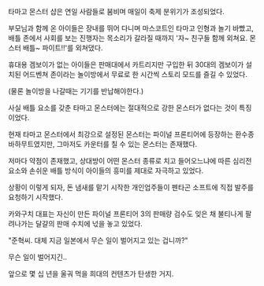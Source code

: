 타마고 몬스터 샵은 연일 사람들로 붐비며 매일이 축제 분위기가 조성되었다.

부모님과 함께 온 아이들은 장내를 뛰어 다니며 마스코트인 타마고 인형과 놀기 바빴고, 배틀 존에서 사회를 보는 진행자는 목소리가 갈라질 때까지 '자~ 친구들 함께 외쳐요. 몬스터 배틀~ 파이트!!'를 외쳐댔다.

휴대용 겜보이가 없는 아이들은 판매대에서 카트리지만 구입한 뒤 30대의 겜보이가 설치된 어드벤쳐 존이라는 놀이방에서 무료로 한 시간씩 스토리 모드를 즐길 수 있었다.

(물론 놀이방을 나갈때는 기기를 반납해야한다.)

사실 배틀 요소를 갖춘 타마고 몬스터에는 절대적으로 강한 몬스터가 없다는 것이 특징이었다. 

현재 타마고 몬스터에서 최강으로 설정된 몬스터는 파이널 프론티어에 등장하는 환수종 바하무트였지만, 그마저도 카운터를 칠 수 있는 몬스터는 존재했다.

저마다 약점이 존재했고, 상대방이 어떤 몬스터 종류로 치고 들어오느냐에 따른 심리전 요소와 손쉬운 배틀 방식이 아이들의 흥미를 제대로 자극하고 있었다.

상황이 이렇게 되자, 돈 냄새를 맡기 시작한 개인업주들이 펜타곤 소프트에 직접 발주를 요청하기 시작했다.

카와구치 대표는 자신이 만든 파이널 프론티어 3의 판매량 검수도 잊은 채 불티나게 팔려나가는 달걀의 판매 수치에 넋을 놓고 있었다.

"준혁씨. 대체 지금 일본에서 무슨 일이 벌어지고 있는 겁니까?"

무슨 일이 벌어지긴..

앞으로 몇 십 년을 울궈 먹을 희대의 컨텐츠가 탄생한 거지.